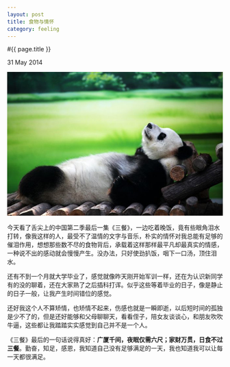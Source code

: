 ```yaml
---
layout: post
title: 食物与情怀
category: feeling
---
```


#{{ page.title }}

<p class="meta">31 May 2014</p>

![熊猫吃竹子](/assets/img/2014-5-31.jpg)

今天看了舌尖上的中国第二季最后一集《三餐》，一边吃着晚饭，竟有些眼角泪水打转，像我这样的人，最受不了温情的文字与音乐，朴实的情怀对我总能有足够的催泪作用，想想那些数不尽的食物背后，承载着这样那样最平凡却最真实的情感，一种说不出的感动就会慢慢产生。没办法，只好使劲扒饭，咽下一口汤，顶住泪水。

还有不到一个月就大学毕业了，感觉就像昨天刚开始军训一样，还在为认识新同学有的没的聊着，还在大家熟了之后插科打诨。似乎这些等着毕业的日子，像是静止的日子一般，让我产生时间错位的感觉。

还好我这个人不算矫情，也矫情不起来，伤感也就是一瞬即逝，以后短时间的孤独是少不了的，但是还好能够和父母聊聊天，看看侄子，陪女友谈谈心，和朋友吹吹牛逼，这些都让我踏踏实实感觉到自己并不是一个人。

《三餐》最后的一句话说得真好：**广厦千间，夜眠仅需六尺；家财万贯，日食不过三餐**。勤奋，知足，感恩，我知道自己没有足够满足的一天，我也知道我可以让每一天都很满足。

